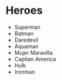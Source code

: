 # Heroes

* Superman
* Batman
* Daredevil
* Aquaman
* Mujer Maravilla
* Capitan America
* Hulk
* Ironman
